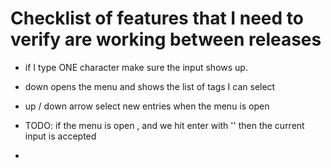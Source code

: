 # Checklist of features that I need to verify are working between releases

- if I type ONE character make sure the input shows up.
- down opens the menu and shows the list of tags I can select
- up / down arrow select new entries when the menu is open

- TODO: if the menu is open , and we hit enter with '' then the current input is 
  accepted

- 
